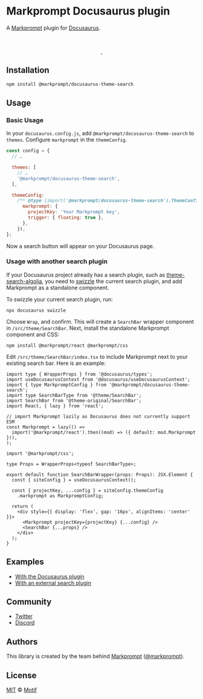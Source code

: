 # Markprompt Docusaurus plugin

A [Markprompt](https://markprompt.com) plugin for [Docusaurus](https://docusaurus.io).

<br />
<p align="center">
  <a aria-label="NPM version" href="https://www.npmjs.com/package/@markprompt/docusaurus-theme-search">
    <img alt="" src="https://badgen.net/npm/v/@markprompt/docusaurus-theme-search">
  </a>
  <a aria-label="License" href="https://github.com/motifland/markprompt-js/blob/main/packages/docusaurus-theme-search/LICENSE">
    <img alt="" src="https://badgen.net/npm/license/@markprompt/docusaurus-theme-search">
  </a>
</p>

## Installation

```sh
npm install @markprompt/docusaurus-theme-search
```

## Usage

### Basic Usage

In your `docusaurus.config.js`, add `@markprompt/docusaurus-theme-search` to `themes`. Configure `markprompt` in the `themeConfig`.

```js
const config = {
  // …

  themes: [
    // …
    '@markprompt/docusaurus-theme-search',
  ],

  themeConfig:
    /** @type {import('@markprompt/docusaurus-theme-search').ThemeConfig} */ ({
      markprompt: {
        projectKey: 'Your Markprompt key',
        trigger: { floating: true },
      },
    }),
};
```

Now a search button will appear on your Docusaurus page.

### Usage with another search plugin

If your Docusaurus project already has a search plugin, such as [theme-search-algolia](https://docusaurus.io/docs/api/themes/@docusaurus/theme-search-algolia), you need to [swizzle](https://docusaurus.io/docs/swizzling) the current search plugin, and add Markprompt as a standalone component.

To swizzle your current search plugin, run:

```
npx docusaurus swizzle
```

Choose `Wrap`, and confirm. This will create a `SearchBar` wrapper component in `/src/theme/SearchBar`. Next, install the standalone Markprompt component and CSS:

```
npm install @markprompt/react @markprompt/css
```

Edit `/src/theme/SearchBar/index.tsx` to include Markprompt next to your existing search bar. Here is an example:

```tsx
import type { WrapperProps } from '@docusaurus/types';
import useDocusaurusContext from '@docusaurus/useDocusaurusContext';
import { type MarkpromptConfig } from '@markprompt/docusaurus-theme-search';
import type SearchBarType from '@theme/SearchBar';
import SearchBar from '@theme-original/SearchBar';
import React, { lazy } from 'react';

// import Markprompt lazily as Docusaurus does not currently support ESM
const Markprompt = lazy(() =>
  import('@markprompt/react').then((mod) => ({ default: mod.Markprompt })),
);

import '@markprompt/css';

type Props = WrapperProps<typeof SearchBarType>;

export default function SearchBarWrapper(props: Props): JSX.Element {
  const { siteConfig } = useDocusaurusContext();

  const { projectKey, ...config } = siteConfig.themeConfig
    .markprompt as MarkpromptConfig;

  return (
    <div style={{ display: 'flex', gap: '16px', alignItems: 'center' }}>
      <Markprompt projectKey={projectKey} {...config} />
      <SearchBar {...props} />
    </div>
  );
}
```

## Examples

- [With the Docusaurus plugin](https://github.com/motifland/markprompt-js/tree/main/examples/with-docusaurus)
- [With an external search plugin](https://github.com/motifland/markprompt-js/tree/main/examples/with-docusaurus-swizzled)

## Community

- [Twitter](https://twitter.com/markprompt)
- [Discord](https://discord.gg/MBMh4apz6X)

## Authors

This library is created by the team behind [Markprompt](https://markprompt.com)
([@markprompt](https://twitter.com/markprompt)).

## License

[MIT](./LICENSE) © [Motif](https://motif.land)

